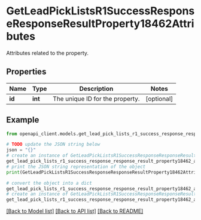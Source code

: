 # GetLeadPickListsR1SuccessResponseResponseResultProperty18462Attributes

Attributes related to the property.

## Properties

Name | Type | Description | Notes
------------ | ------------- | ------------- | -------------
**id** | **int** | The unique ID for the property. | [optional] 

## Example

```python
from openapi_client.models.get_lead_pick_lists_r1_success_response_response_result_property18462_attributes import GetLeadPickListsR1SuccessResponseResponseResultProperty18462Attributes

# TODO update the JSON string below
json = "{}"
# create an instance of GetLeadPickListsR1SuccessResponseResponseResultProperty18462Attributes from a JSON string
get_lead_pick_lists_r1_success_response_response_result_property18462_attributes_instance = GetLeadPickListsR1SuccessResponseResponseResultProperty18462Attributes.from_json(json)
# print the JSON string representation of the object
print(GetLeadPickListsR1SuccessResponseResponseResultProperty18462Attributes.to_json())

# convert the object into a dict
get_lead_pick_lists_r1_success_response_response_result_property18462_attributes_dict = get_lead_pick_lists_r1_success_response_response_result_property18462_attributes_instance.to_dict()
# create an instance of GetLeadPickListsR1SuccessResponseResponseResultProperty18462Attributes from a dict
get_lead_pick_lists_r1_success_response_response_result_property18462_attributes_from_dict = GetLeadPickListsR1SuccessResponseResponseResultProperty18462Attributes.from_dict(get_lead_pick_lists_r1_success_response_response_result_property18462_attributes_dict)
```
[[Back to Model list]](../README.md#documentation-for-models) [[Back to API list]](../README.md#documentation-for-api-endpoints) [[Back to README]](../README.md)


